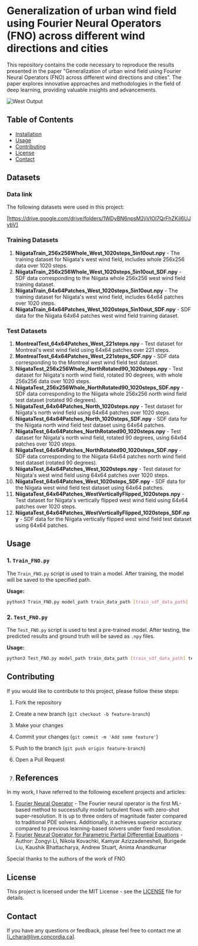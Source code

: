 # Generalization of urban wind field using Fourier Neural Operators (FNO) across different wind directions and cities

This repository contains the code necessary to reproduce the results presented in the paper "Generalization of urban wind field using Fourier Neural Operators (FNO) across different wind directions and cities". The paper explores innovative approaches and methodologies in the field of deep learning, providing valuable insights and advancements.

![West Output](pics/20240701TestPatches5mDelta0Niigata5in25outWestComparison0.gif)

## Table of Contents

- [Installation](#installation)
- [Usage](#usage)
- [Contributing](#contributing)
- [License](#license)
- [Contact](#contact)

## Datasets

### Data link
The following datasets were used in this project:

[https://drive.google.com/drive/folders/1WDyBN6npsM2jiVIOl7QrFhZKiI6UJybV]


### Training Datasets

1. **NiigataTrain_256x256Whole_West_1020steps_5in10out.npy** - The training dataset for Niigata's west wind field, includes whole 256x256 data over 1020 steps.
2. **NiigataTrain_256x256Whole_West_1020steps_5in10out_SDF.npy** - SDF data corresponding to the Niigata whole 256x256 west wind field training dataset.
3. **NiigataTrain_64x64Patches_West_1020steps_5in10out.npy** - The training dataset for Niigata's west wind field, includes 64x64 patches over 1020 steps.
4. **NiigataTrain_64x64Patches_West_1020steps_5in10out_SDF.npy** - SDF data for the Niigata 64x64 patches west wind field training dataset.

### Test Datasets

1. **MontrealTest_64x64Patches_West_221steps.npy** - Test dataset for Montreal's west wind field using 64x64 patches over 221 steps.
2. **MontrealTest_64x64Patches_West_221steps_SDF.npy** - SDF data corresponding to the Montreal west wind field test dataset.
3. **NiigataTest_256x256Whole_NorthRotated90_1020steps.npy** - Test dataset for Niigata's north wind field, rotated 90 degrees, with whole 256x256 data over 1020 steps.
4. **NiigataTest_256x256Whole_NorthRotated90_1020steps_SDF.npy** - SDF data corresponding to the Niigata whole 256x256 north wind field test dataset (rotated 90 degrees).
5. **NiigataTest_64x64Patches_North_1020steps.npy** - Test dataset for Niigata's north wind field using 64x64 patches over 1020 steps.
6. **NiigataTest_64x64Patches_North_1020steps_SDF.npy** - SDF data for the Niigata north wind field test dataset using 64x64 patches.
7. **NiigataTest_64x64Patches_NorthRotated90_1020steps.npy** - Test dataset for Niigata's north wind field, rotated 90 degrees, using 64x64 patches over 1020 steps.
8. **NiigataTest_64x64Patches_NorthRotated90_1020steps_SDF.npy** - SDF data corresponding to the Niigata 64x64 patches north wind field test dataset (rotated 90 degrees).
9. **NiigataTest_64x64Patches_West_1020steps.npy** - Test dataset for Niigata's west wind field using 64x64 patches over 1020 steps.
10. **NiigataTest_64x64Patches_West_1020steps_SDF.npy** - SDF data for the Niigata west wind field test dataset using 64x64 patches.
11. **NiigataTest_64x64Patches_WestVerticallyFlipped_1020steps.npy** - Test dataset for Niigata's vertically flipped west wind field using 64x64 patches over 1020 steps.
12. **NiigataTest_64x64Patches_WestVerticallyFlipped_1020steps_SDF.npy** - SDF data for the Niigata vertically flipped west wind field test dataset using 64x64 patches.

## Usage

### 1. `Train_FNO.py`

The `Train_FNO.py` script is used to train a model. After training, the model will be saved to the specified path.

**Usage:**

```bash
python3 Train_FNO.py model_path train_data_path [train_sdf_data_path]
```

### 2. `Test_FNO.py`

The `Test_FNO.py` script is used to test a pre-trained model. After testing, the predicted results and ground truth will be saved as `.npy` files.

**Usage:**

```bash
python3 Test_FNO.py model_path train_data_path [train_sdf_data_path] test_data_path [test_sdf_data_path]
```



## Contributing

If you would like to contribute to this project, please follow these steps:

1. Fork the repository
2. Create a new branch (`git checkout -b feature-branch`)
3. Make your changes
4. Commit your changes (`git commit -m 'Add some feature'`)
5. Push to the branch (`git push origin feature-branch`)
6. Open a Pull Request

7. ## References

In my work, I have referred to the following excellent projects and articles:

1. [Fourier Neural Operator](https://github.com/neuraloperator/neuraloperator) - The Fourier neural operator is the first ML-based method to successfully model turbulent flows with zero-shot super-resolution. It is up to three orders of magnitude faster compared to traditional PDE solvers. Additionally, it achieves superior accuracy compared to previous learning-based solvers under fixed resolution.
2. [Fourier Neural Operator for Parametric Partial Differential Equations](https://arxiv.org/abs/2010.08895) - Author: Zongyi Li, Nikola Kovachki, Kamyar Azizzadenesheli, Burigede Liu, Kaushik Bhattacharya, Andrew Stuart, Anima Anandkumar


Special thanks to the authors of the work of FNO




## License

This project is licensed under the MIT License - see the [LICENSE](LICENSE) file for details.

## Contact

If you have any questions or feedback, please feel free to contact me at [j_chara@live.concordia.ca].
